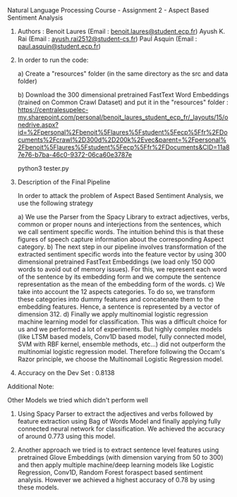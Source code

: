 
Natural Language Processing Course - Assignment 2 - Aspect Based Sentiment Analysis

1) Authors : Benoit Laures (Email : benoit.laures@student.ecp.fr)
          Ayush K. Rai (Email : ayush.rai2512@student-cs.fr)
          Paul Asquin (Email : paul.asquin@student.ecp.fr)

2) In order to run the code:

    a) Create a "resources" folder (in the same directory as the src and data folder)

    b) Download the 300 dimensional pretrained FastText Word Embeddings (trained on Common Crawl Dataset) and put it in the "resources" folder :  https://centralesupelec-my.sharepoint.com/personal/benoit_laures_student_ecp_fr/_layouts/15/onedrive.aspx?id=%2Fpersonal%2Fbenoit%5Flaures%5Fstudent%5Fecp%5Ffr%2FDocuments%2Fcrawl%2D300d%2D200k%2Evec&parent=%2Fpersonal%2Fbenoit%5Flaures%5Fstudent%5Fecp%5Ffr%2FDocuments&CID=11a87e76-b7ba-46c0-9372-06ca60e3787e

    python3 tester.py

3) Description of the Final Pipeline

   In order to attack the problem of Aspect Based Sentiment Analysis, we use the following strategy

   a) We use the Parser from the Spacy Library to extract adjectives, verbs, common or proper nouns and interjections from the sentences, which we call sentiment specific words. The intuition behind this is that these figures of speech capture information about the corresponding Aspect category.
   b) The next step in our pipeline involves transformation of the extracted sentiment specific words into the feature vector by using 300 dimensional pretrained FastText Embeddings (we load only 150 000 words to avoid out of memory issues). For this, we represent each word of the sentence by its embedding form and we compute the sentence representation as the mean of the embedding form of the words.
   c) We take into account the 12 aspects categories. To do so, we transform these categories into dummy features and concatenate them to the embedding features. Hence, a sentence is represented by a vector of dimension 312.
   d) Finally we apply multinomial logistic regression machine learning model for classification. This was a difficult choice for us and we performed a lot of experiments. But highly complex models (like LTSM based models, Conv1D based model, fully connected model, SVM with RBF kernel, ensemble methods, etc...) did not outperform the multinomial logistic regression model. Therefore following the Occam's Razor principle, we choose the Multinomail Logistic Regression model.


4) Accuracy on the Dev Set : 0.8138

Additional Note:

Other Models we tried which didn't perform well

1) Using Spacy Parser to extract the adjectives and verbs followed by feature extraction using Bag of Words Model and finally applying fully connected neural network for classification. We achieved the accuracy of around 0.773 using this model.

2) Another approach we tried is to extract sentence level features using pretrained Glove Embeddings (with dimension varying from 50 to 300) and then apply multiple machine/deep learning models like Logistic Regression, Conv1D, Random Forest foraspect based sentiment analysis. However we achieved a highest accuracy of 0.78 by using these models.

